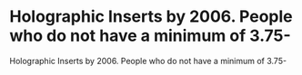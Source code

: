 # Holographic Inserts by 2006. People who do not have a minimum of 3.75-

Holographic Inserts by 2006. People who do not have a minimum of 3.75-